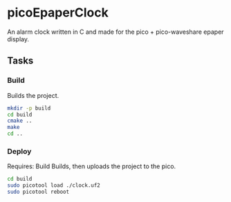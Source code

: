 # picoEpaperClock
An alarm clock written in C and made for the pico + pico-waveshare epaper display.

## Tasks

### Build
Builds the project.
```bash
mkdir -p build
cd build
cmake ..
make
cd ..
```
### Deploy
Requires: Build
Builds, then uploads the project to the pico.
```bash
cd build
sudo picotool load ./clock.uf2
sudo picotool reboot
```
